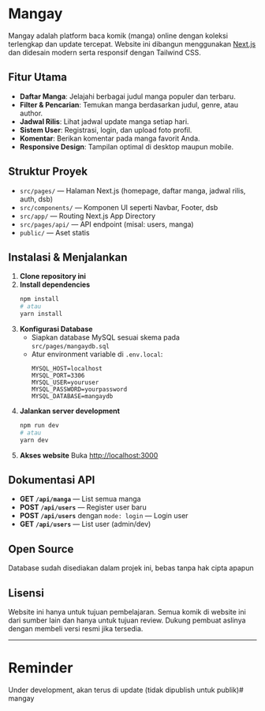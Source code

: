 # Mangay

Mangay adalah platform baca komik (manga) online dengan koleksi terlengkap dan update tercepat. Website ini dibangun menggunakan [Next.js](https://nextjs.org) dan didesain modern serta responsif dengan Tailwind CSS.

## Fitur Utama

- **Daftar Manga**: Jelajahi berbagai judul manga populer dan terbaru.
- **Filter & Pencarian**: Temukan manga berdasarkan judul, genre, atau author.
- **Jadwal Rilis**: Lihat jadwal update manga setiap hari.
- **Sistem User**: Registrasi, login, dan upload foto profil.
- **Komentar**: Berikan komentar pada manga favorit Anda.
- **Responsive Design**: Tampilan optimal di desktop maupun mobile.

## Struktur Proyek

- `src/pages/` — Halaman Next.js (homepage, daftar manga, jadwal rilis, auth, dsb)
- `src/components/` — Komponen UI seperti Navbar, Footer, dsb
- `src/app/` — Routing Next.js App Directory
- `src/pages/api/` — API endpoint (misal: users, manga)
- `public/` — Aset statis

## Instalasi & Menjalankan

1. **Clone repository ini**
2. **Install dependencies**
   ```bash
   npm install
   # atau
   yarn install
   ```
3. **Konfigurasi Database**
   - Siapkan database MySQL sesuai skema pada `src/pages/mangaydb.sql`
   - Atur environment variable di `.env.local`:
     ```
     MYSQL_HOST=localhost
     MYSQL_PORT=3306
     MYSQL_USER=youruser
     MYSQL_PASSWORD=yourpassword
     MYSQL_DATABASE=mangaydb
     ```
4. **Jalankan server development**
   ```bash
   npm run dev
   # atau
   yarn dev
   ```
5. **Akses website**
   Buka [http://localhost:3000](http://localhost:3000)

## Dokumentasi API

- **GET `/api/manga`** — List semua manga
- **POST `/api/users`** — Register user baru
- **POST `/api/users`** dengan `mode: login` — Login user
- **GET `/api/users`** — List user (admin/dev)

## Open Source

Database sudah disediakan dalam projek ini, bebas tanpa hak cipta apapun

## Lisensi

Website ini hanya untuk tujuan pembelajaran. Semua komik di website ini dari sumber lain dan hanya untuk tujuan review. Dukung pembuat aslinya dengan membeli versi resmi jika tersedia.

---


# Reminder
Under development, akan terus di update (tidak dipublish untuk publik)#   m a n g a y  
 